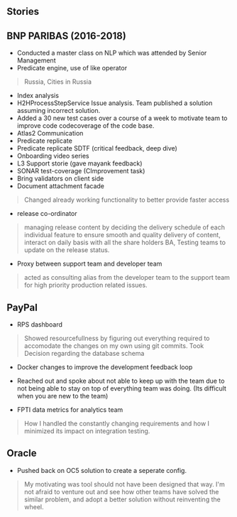 ## Stories
## BNP PARIBAS (2016-2018)

* Conducted a master class on NLP which was attended by Senior Management
* Predicate engine, use of like operator
> Russia, Cities in Russia
* Index analysis
* H2HProcessStepService Issue analysis. Team published a solution
assuming incorrect solution.
* Added a 30 new test cases over a course of a week to motivate team to improve code codecoverage of the code base.
* Atlas2 Communication
* Predicate replicate
* Predicate replicate SDTF (critical feedback, deep dive)
* Onboarding video series
* L3 Support storie (gave mayank feedback)
* SONAR test-coverage (CImprovement task)
* Bring validators on client side
* Document attachment facade
> Changed already working functionality to better provide faster access
* release co-ordinator
> managing release content by deciding the delivery schedule of each individual feature to ensure smooth and quality delivery of content, interact on daily basis with all the share holders BA, Testing teams to update on the release status.
* Proxy between support team and developer team
> acted as consulting alias from the developer team to the support team for high priority production related issues.


## PayPal
* RPS dashboard 
> Showed resourcefullness by figuring out everything required to accomodate the changes on my own using git commits. 
> Took Decision regarding the database schema
* Docker changes to improve the development feedback loop 
* Reached out and spoke about not able to keep up with the team due to not being able to stay on top of everything team was doing. (Its difficult when you are new to the team)

* FPTI data metrics for analytics team 
> How I handled the constantly changing requirements and how I minimized its impact on integration testing.


## Oracle
* Pushed back on OC5 solution to create a seperate config. 
> My motivating was tool should not have been designed that way. 
> I'm not afraid to venture out and see how other teams have solved the similar problem, and adopt a better solution without reinventing the wheel. 

